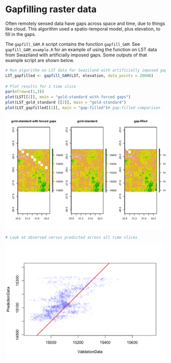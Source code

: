 Gapfilling raster data
================


Often remotely sensed data have gaps across space and time, due to things like cloud. This algorithm used a spatio-temporal model, plus elevation, to fill in the gaps. 

The `gapfill_GAM.R` script contains the function `gapfill_GAM`. See `gapfill_GAM_example.R` for an example of using the function on LST data from Swaziland with artificially imposed gaps. Some outputs of that example script are shown below.


``` r
# Run algorithm on LST data for Swaziland with artificially imposed gaps (LST)
LST_gapfilled <- gapfill_GAM(LST, elevation, data_points = 20000)

# Plot results for 1 time slice
par(mfrow=c(1,3))
plot(LST[[2]], main = "gold-standard with forced gaps")
plot(LST_gold_standard [[2]], main = "gold-standard")
plot(LST_gapfilled[[2]], main = "gap-filled")# gap-filled comparison
```

![](gapfilling_example_files/figure-markdown_github/unnamed-chunk-2-1.png)

``` r
# Look at observed versus predicted across all time slices
```

![](gapfilling_example_files/figure-markdown_github/unnamed-chunk-3-1.png)

